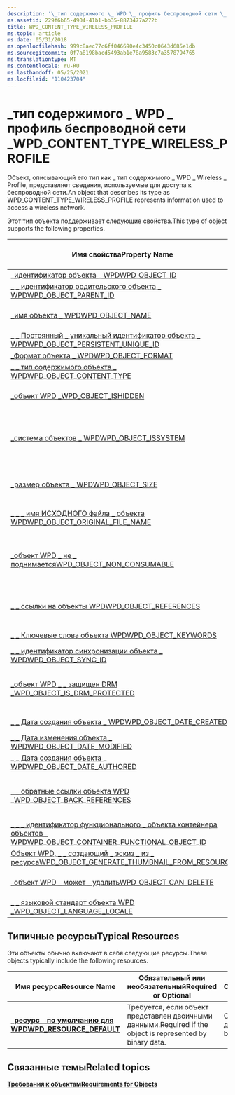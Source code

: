 ```yaml
---
description: '\_тип содержимого \_ WPD \_ профиль беспроводной сети \_'
ms.assetid: 229f6b65-4904-41b1-bb35-8873477a272b
title: WPD_CONTENT_TYPE_WIRELESS_PROFILE
ms.topic: article
ms.date: 05/31/2018
ms.openlocfilehash: 999c8aec77c6ff046690e4c3450c0643d685e1db
ms.sourcegitcommit: 0f7a8198bacd5493ab1e78a9583c7a3578794765
ms.translationtype: MT
ms.contentlocale: ru-RU
ms.lasthandoff: 05/25/2021
ms.locfileid: "110423704"
---
```

# <a name="wpd_content_type_wireless_profile"></a><span data-ttu-id="44711-103">\_тип содержимого \_ WPD \_ профиль беспроводной сети \_</span><span class="sxs-lookup"><span data-stu-id="44711-103">WPD\_CONTENT\_TYPE\_WIRELESS\_PROFILE</span></span>

<span data-ttu-id="44711-104">Объект, описывающий его тип как \_ тип содержимого \_ WPD \_ Wireless \_ Profile, представляет сведения, используемые для доступа к беспроводной сети.</span><span class="sxs-lookup"><span data-stu-id="44711-104">An object that describes its type as WPD\_CONTENT\_TYPE\_WIRELESS\_PROFILE represents information used to access a wireless network.</span></span>

<span data-ttu-id="44711-105">Этот тип объекта поддерживает следующие свойства.</span><span class="sxs-lookup"><span data-stu-id="44711-105">This type of object supports the following properties.</span></span>



| <span data-ttu-id="44711-106">Имя свойства</span><span class="sxs-lookup"><span data-stu-id="44711-106">Property Name</span></span>             | <span data-ttu-id="44711-107">Обязательный или необязательный</span><span class="sxs-lookup"><span data-stu-id="44711-107">Required or Optional</span></span>                      |
|-----------------------------------------------------------------------------------------------------------------------|-----------------------------------------------------------------------|
| [<span data-ttu-id="44711-108">\_идентификатор объекта \_ WPD</span><span class="sxs-lookup"><span data-stu-id="44711-108">WPD\_OBJECT\_ID</span></span>](object-properties.md)                                                                | <span data-ttu-id="44711-109">Обязательный.</span><span class="sxs-lookup"><span data-stu-id="44711-109">Required.</span></span>                                                             |
| [<span data-ttu-id="44711-110">\_ \_ идентификатор родительского объекта \_ WPD</span><span class="sxs-lookup"><span data-stu-id="44711-110">WPD\_OBJECT\_PARENT\_ID</span></span>](object-properties.md)                                                 | <span data-ttu-id="44711-111">Обязательный.</span><span class="sxs-lookup"><span data-stu-id="44711-111">Required.</span></span>                                                             |
| [<span data-ttu-id="44711-112">\_имя объекта \_ WPD</span><span class="sxs-lookup"><span data-stu-id="44711-112">WPD\_OBJECT\_NAME</span></span>](object-properties.md)                                                            | <span data-ttu-id="44711-113">Требуется, если объект представляет файл.</span><span class="sxs-lookup"><span data-stu-id="44711-113">Required if the object represents a file.</span></span>                             |
| [<span data-ttu-id="44711-114">\_ \_ Постоянный \_ уникальный идентификатор объекта \_ WPD</span><span class="sxs-lookup"><span data-stu-id="44711-114">WPD\_OBJECT\_PERSISTENT\_UNIQUE\_ID</span></span>](object-properties.md)                          | <span data-ttu-id="44711-115">Обязательный.</span><span class="sxs-lookup"><span data-stu-id="44711-115">Required.</span></span>                                                             |
| [<span data-ttu-id="44711-116">\_Формат объекта \_ WPD</span><span class="sxs-lookup"><span data-stu-id="44711-116">WPD\_OBJECT\_FORMAT</span></span>](object-properties.md)                                                        | <span data-ttu-id="44711-117">Обязательный.</span><span class="sxs-lookup"><span data-stu-id="44711-117">Required.</span></span>                                                             |
| [<span data-ttu-id="44711-118">\_ \_ тип содержимого объекта \_ WPD</span><span class="sxs-lookup"><span data-stu-id="44711-118">WPD\_OBJECT\_CONTENT\_TYPE</span></span>](object-properties.md)                                           | <span data-ttu-id="44711-119">Обязательный.</span><span class="sxs-lookup"><span data-stu-id="44711-119">Required.</span></span>                                                             |
| [<span data-ttu-id="44711-120">\_объект WPD \_</span><span class="sxs-lookup"><span data-stu-id="44711-120">WPD\_OBJECT\_ISHIDDEN</span></span>](object-properties.md)                                                    | <span data-ttu-id="44711-121">Требуется, если объект скрыт.</span><span class="sxs-lookup"><span data-stu-id="44711-121">Required if the object is hidden.</span></span>                                     |
| [<span data-ttu-id="44711-122">\_система объектов \_ WPD</span><span class="sxs-lookup"><span data-stu-id="44711-122">WPD\_OBJECT\_ISSYSTEM</span></span>](object-properties.md)                                                    | <span data-ttu-id="44711-123">Требуется, если объект является системным объектом (представляет системный файл).</span><span class="sxs-lookup"><span data-stu-id="44711-123">Required if the object is a system object (represents a system file).</span></span> |
| [<span data-ttu-id="44711-124">\_размер объекта \_ WPD</span><span class="sxs-lookup"><span data-stu-id="44711-124">WPD\_OBJECT\_SIZE</span></span>](object-properties.md)                                                            | <span data-ttu-id="44711-125">Требуется, если у объекта есть по крайней мере один ресурс.</span><span class="sxs-lookup"><span data-stu-id="44711-125">Required if the object has at least one resource.</span></span>                     |
| [<span data-ttu-id="44711-126">\_ \_ \_ имя ИСХОДНОГО файла \_ объекта WPD</span><span class="sxs-lookup"><span data-stu-id="44711-126">WPD\_OBJECT\_ORIGINAL\_FILE\_NAME</span></span>](object-properties.md)                              | <span data-ttu-id="44711-127">Требуется, если объект представляет файл.</span><span class="sxs-lookup"><span data-stu-id="44711-127">Required if the object represents a file.</span></span>                             |
| [<span data-ttu-id="44711-128">\_объект WPD \_ не \_ поднимается</span><span class="sxs-lookup"><span data-stu-id="44711-128">WPD\_OBJECT\_NON\_CONSUMABLE</span></span>](object-properties.md)                                       | <span data-ttu-id="44711-129">Рекомендуется, если объект не предназначен для использования устройством.</span><span class="sxs-lookup"><span data-stu-id="44711-129">Recommended if the object is not meant for consumption by the device.</span></span> |
| [<span data-ttu-id="44711-130">\_ \_ ссылки на объекты WPD</span><span class="sxs-lookup"><span data-stu-id="44711-130">WPD\_OBJECT\_REFERENCES</span></span>](object-properties.md)                                                | <span data-ttu-id="44711-131">Требуется, если объект содержит ссылки на другие объекты.</span><span class="sxs-lookup"><span data-stu-id="44711-131">Required if the object has references to other objects.</span></span>               |
| [<span data-ttu-id="44711-132">\_ \_ Ключевые слова объекта WPD</span><span class="sxs-lookup"><span data-stu-id="44711-132">WPD\_OBJECT\_KEYWORDS</span></span>](object-properties.md)                                                    | <span data-ttu-id="44711-133">Необязательный элемент.</span><span class="sxs-lookup"><span data-stu-id="44711-133">Optional.</span></span>                                                             |
| [<span data-ttu-id="44711-134">\_ \_ идентификатор синхронизации объекта \_ WPD</span><span class="sxs-lookup"><span data-stu-id="44711-134">WPD\_OBJECT\_SYNC\_ID</span></span>](object-properties.md)                                                     | <span data-ttu-id="44711-135">Необязательный элемент.</span><span class="sxs-lookup"><span data-stu-id="44711-135">Optional.</span></span>                                                             |
| [<span data-ttu-id="44711-136">\_объект WPD \_ \_ защищен DRM \_</span><span class="sxs-lookup"><span data-stu-id="44711-136">WPD\_OBJECT\_IS\_DRM\_PROTECTED</span></span>](object-properties.md)                                  | <span data-ttu-id="44711-137">Требуется, если объект защищен с помощью технологии DRM.</span><span class="sxs-lookup"><span data-stu-id="44711-137">Required if the object is protected by DRM technology.</span></span>                |
| [<span data-ttu-id="44711-138">\_ \_ Дата создания объекта \_ WPD</span><span class="sxs-lookup"><span data-stu-id="44711-138">WPD\_OBJECT\_DATE\_CREATED</span></span>](object-properties.md)                                           | <span data-ttu-id="44711-139">Необязательный элемент.</span><span class="sxs-lookup"><span data-stu-id="44711-139">Optional.</span></span>                                                             |
| [<span data-ttu-id="44711-140">\_ \_ Дата изменения объекта \_ WPD</span><span class="sxs-lookup"><span data-stu-id="44711-140">WPD\_OBJECT\_DATE\_MODIFIED</span></span>](object-properties.md)                                         | <span data-ttu-id="44711-141">(рекомендуется).</span><span class="sxs-lookup"><span data-stu-id="44711-141">Recommended.</span></span>                                                          |
| [<span data-ttu-id="44711-142">\_ \_ Дата создания объекта \_ WPD</span><span class="sxs-lookup"><span data-stu-id="44711-142">WPD\_OBJECT\_DATE\_AUTHORED</span></span>](object-properties.md)                                         | <span data-ttu-id="44711-143">Необязательный элемент.</span><span class="sxs-lookup"><span data-stu-id="44711-143">Optional.</span></span>                                                             |
| [<span data-ttu-id="44711-144">\_ \_ обратные ссылки объекта WPD \_</span><span class="sxs-lookup"><span data-stu-id="44711-144">WPD\_OBJECT\_BACK\_REFERENCES</span></span>](object-properties.md)                                                                | <span data-ttu-id="44711-145">Рекомендуется, если на объект ссылается другой объект.</span><span class="sxs-lookup"><span data-stu-id="44711-145">Recommended if the object is referenced by another object.</span></span>            |
| [<span data-ttu-id="44711-146">\_ \_ \_ идентификатор функционального \_ объекта контейнера объектов \_ WPD</span><span class="sxs-lookup"><span data-stu-id="44711-146">WPD\_OBJECT\_CONTAINER\_FUNCTIONAL\_OBJECT\_ID</span></span>](object-properties.md)     | <span data-ttu-id="44711-147">Необязательный элемент.</span><span class="sxs-lookup"><span data-stu-id="44711-147">Optional.</span></span>                                                             |
| [<span data-ttu-id="44711-148">Объект WPD, \_ \_ создающий \_ эскиз \_ из \_ ресурса</span><span class="sxs-lookup"><span data-stu-id="44711-148">WPD\_OBJECT\_GENERATE\_THUMBNAIL\_FROM\_RESOURCE</span></span>](object-properties.md) | <span data-ttu-id="44711-149">Необязательный элемент.</span><span class="sxs-lookup"><span data-stu-id="44711-149">Optional.</span></span>                                                             |
| [<span data-ttu-id="44711-150">\_объект WPD \_ может \_ удалить</span><span class="sxs-lookup"><span data-stu-id="44711-150">WPD\_OBJECT\_CAN\_DELETE</span></span>](object-properties.md)                                               | <span data-ttu-id="44711-151">Требуется, если объект не может быть удален.</span><span class="sxs-lookup"><span data-stu-id="44711-151">Required if the object cannot be deleted.</span></span>                             |
| [<span data-ttu-id="44711-152">\_ \_ языковой стандарт объекта WPD \_</span><span class="sxs-lookup"><span data-stu-id="44711-152">WPD\_OBJECT\_LANGUAGE\_LOCALE</span></span>](object-properties.md)                                                                | <span data-ttu-id="44711-153">Необязательный элемент.</span><span class="sxs-lookup"><span data-stu-id="44711-153">Optional.</span></span>                                                             |



 

## <a name="typical-resources"></a><span data-ttu-id="44711-154">Типичные ресурсы</span><span class="sxs-lookup"><span data-stu-id="44711-154">Typical Resources</span></span>

<span data-ttu-id="44711-155">Эти объекты обычно включают в себя следующие ресурсы.</span><span class="sxs-lookup"><span data-stu-id="44711-155">These objects typically include the following resources.</span></span>



| <span data-ttu-id="44711-156">Имя ресурса</span><span class="sxs-lookup"><span data-stu-id="44711-156">Resource Name</span></span>                                          | <span data-ttu-id="44711-157">Обязательный или необязательный</span><span class="sxs-lookup"><span data-stu-id="44711-157">Required or Optional</span></span>                                  | <span data-ttu-id="44711-158">Описание</span><span class="sxs-lookup"><span data-stu-id="44711-158">Description</span></span>               |
|--------------------------------------------------------|-------------------------------------------------------|---------------------------|
| [<span data-ttu-id="44711-159">**\_ресурс \_ по умолчанию для WPD**</span><span class="sxs-lookup"><span data-stu-id="44711-159">**WPD\_RESOURCE\_DEFAULT**</span></span>](wpd-resource-default.md) | <span data-ttu-id="44711-160">Требуется, если объект представлен двоичными данными.</span><span class="sxs-lookup"><span data-stu-id="44711-160">Required if the object is represented by binary data.</span></span> | <span data-ttu-id="44711-161">Содержит двоичные данные.</span><span class="sxs-lookup"><span data-stu-id="44711-161">Contains the binary data.</span></span> |



 

## <a name="related-topics"></a><span data-ttu-id="44711-162">Связанные темы</span><span class="sxs-lookup"><span data-stu-id="44711-162">Related topics</span></span>

<dl> <dt>

[<span data-ttu-id="44711-163">**Требования к объектам**</span><span class="sxs-lookup"><span data-stu-id="44711-163">**Requirements for Objects**</span></span>](requirements-for-objects.md)
</dt> </dl>

 

 



